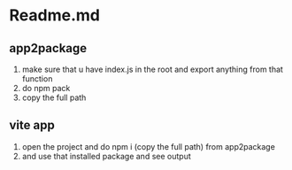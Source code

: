 # Readme.md
## app2package 
  1. make sure that u have index.js in the root and export anything from that function
  2. do npm pack
  3. copy the full path


## vite app
  1. open the project and do npm i (copy the full path) from app2package
  2. and use that installed package and see output